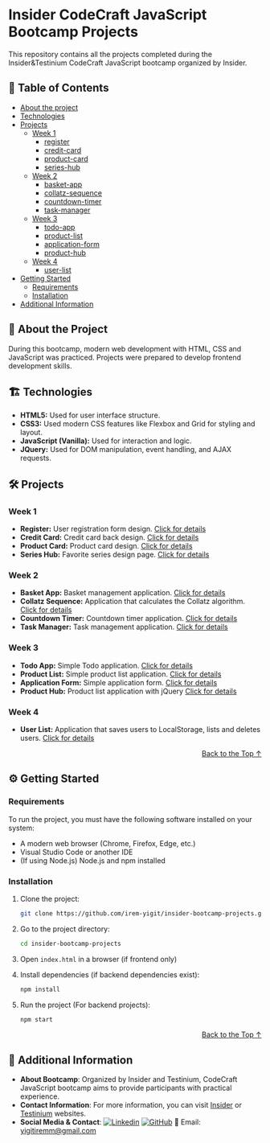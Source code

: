 # Insider CodeCraft JavaScript Bootcamp Projects
<a name="readme-top"></a>
This repository contains all the projects completed during the Insider&Testinium CodeCraft JavaScript bootcamp organized by Insider. 

## 📜 Table of Contents
- [About the project](#about-the-project)
- [Technologies](#technologies)
- [Projects](#projects)
  - [Week 1](#week-1)
    - [register](register)
    - [credit-card](credit-card)
    - [product-card](product-card)
    - [series-hub](series-hub)
  - [Week 2](#week-2)
    - [basket-app](basket-app)
    - [collatz-sequence](collatz-sequence)
    - [countdown-timer](countdown-timer)
    - [task-manager](task-manager)
  - [Week 3](#week-3)
    - [todo-app](todo-app)
    - [product-list](product-list)
    - [application-form](application-form)
    - [product-hub](product-hub)
  - [Week 4](#week-4)
    - [user-list](user-list)
- [Getting Started](#getting-started)
  - [Requirements](#requirements)
  - [Installation](#installation)
- [Additional Information](#additional-information)

## 📌 About the Project
During this bootcamp, modern web development with HTML, CSS and JavaScript was practiced. Projects were prepared to develop frontend development skills.

## 🏗️ Technologies
- **HTML5:** Used for user interface structure.
- **CSS3:** Used modern CSS features like Flexbox and Grid for styling and layout.
- **JavaScript (Vanilla):** Used for interaction and logic.
- **JQuery:** Used for DOM manipulation, event handling, and AJAX requests.

## 🛠 Projects

### Week 1  
- **Register:** User registration form design. [Click for details](register/README.md) 
- **Credit Card:** Credit card back design. [Click for details](credit-card/README.md)  
- **Product Card:** Product card design. [Click for details](product-card/README.md)  
- **Series Hub:** Favorite series design page. [Click for details](series-hub/README.md)  

### Week 2  
- **Basket App:** Basket management application. [Click for details](basket-app/README.md)  
- **Collatz Sequence:** Application that calculates the Collatz algorithm. [Click for details](collatz-sequence/README.md)
- **Countdown Timer:** Countdown timer application. [Click for details](countdown-timer/README.md)
- **Task Manager:** Task management application. [Click for details](task-manager/README.md)

### Week 3
- **Todo App:** Simple Todo application. [Click for details](todo-app/README.md)
- **Product List:** Simple product list application. [Click for details](product-list/README.md)
- **Application Form:** Simple application form. [Click for details](application-form/README.md)
- **Product Hub:** Product list application with jQuery [Click for details](product-hub/README.md)

### Week 4
- **User List:** Application that saves users to LocalStorage, lists and deletes users. [Click for details](user-list/README.md)
<p align="right"><a href="#readme-top">Back to the Top ↑ </a></p>

## ⚙️ Getting Started 

### Requirements

To run the project, you must have the following software installed on your system:

- A modern web browser (Chrome, Firefox, Edge, etc.)
- Visual Studio Code or another IDE
- (If using Node.js) Node.js and npm installed

### Installation 

1. Clone the project:
   
   ```bash
   git clone https://github.com/irem-yigit/insider-bootcamp-projects.git
   ```  
2. Go to the project directory:
   
   ```bash
   cd insider-bootcamp-projects
   ```  

3. Open `index.html` in a browser (if frontend only) 

4. Install dependencies (if backend dependencies exist):
   
   ```bash
   npm install
   ```  
5. Run the project (For backend projects):
   
   ```bash
   npm start
   ```  

<p align="right"><a href="#readme-top">Back to the Top ↑ </a></p>

## 📢 Additional Information

- **About Bootcamp**: Organized by Insider and Testinium, CodeCraft JavaScript bootcamp aims to provide participants with practical experience.
- **Contact Information**: For more information, you can visit [Insider](https://www.useinsider.com/) or [Testinium](https://testinium.com/) websites.
- **Social Media & Contact**: 
  [![Linkedin](https://img.shields.io/badge/Linkedin-000000?style=for-the-badge&logo=Linkedin&logoColor=white)](https://www.linkedin.com/in/irem-yigit/)
  [![GitHub](https://img.shields.io/badge/GitHub-000000?style=for-the-badge&logo=GitHub&logoColor=white)](https://github.com/irem-yigit)
  📧 Email: yigitiremm@gmail.com
